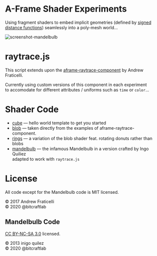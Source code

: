 # A-Frame Shader Experiments

Using fragment shaders to embed implicit geometries (defined by [signed distance functions](https://iquilezles.org/www/articles/distfunctions/distfunctions.htm)) seamlessly into a poly-mesh world...

![screenshot-mandelbulb](https://user-images.githubusercontent.com/720669/94386437-f0408c80-0147-11eb-8643-51a823e14022.jpg)

# raytrace.js

This script extends upon the [aframe-raytrace-component](https://github.com/omgitsraven/aframe-raytrace-component) by Andrew Fraticelli.

Currently using custom versions of this component in each experiment  
to accomodate for different attributes / uniforms such as `time` or `color`...

# Shader Code

- [cube](cube) — hello world template to get you started
- [blob](blob) — taken directly from the examples of aframe-raytrace-component.
- [rings](rings) — a variation of the blob shader feat. rotating donuts rather than blobs
- [mandelbulb](mandelbulb) — the infamous Mandelbulb in a version crafted by Ingo Quiliez  
  adapted to work with `raytrace.js`

# License

All code except for the Mandelbulb code is MIT licensed.

© 2017 Andrew Fraticelli  
© 2020 @bitcraftlab

## Mandelbulb Code

[CC BY-NC-SA 3.0](https://creativecommons.org/licenses/by-nc-sa/3.0/) licensed.

© 2013 inigo quilez  
© 2020 @bitcraftlab
